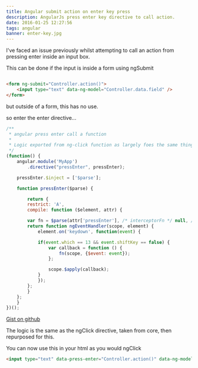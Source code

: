 ```yaml
---
title: Angular submit action on enter key press
description: AngularJs press enter key directive to call action.
date: 2016-01-25 12:27:56
tags: angular
banner: enter-key.jpg
---
```


I've faced an issue previously whilst attempting to call an action from pressing enter inside an input box.

This can be done if the input is inside a form using ngSubmit

```html

<form ng-submit="Controller.action()">
    <input type="text" data-ng-model="Controller.data.field" />
</form>
```

but outside of a form, this has no use.

so enter the enter directive...
````js
/**
 * angular press enter call a function
 *
 * Logic exported from ng-click function as largely foes the same thing
 */
(function() {
	angular.module('MyApp')
		.directive("pressEnter", pressEnter);

    pressEnter.$inject = ['$parse'];

    function pressEnter($parse) {

        return {
	    restrict: 'A',
	    compile: function ($element, attr) {

		var fn = $parse(attr['pressEnter'], /* interceptorFn */ null, /* expensiveChecks */ true);
		return function ngEventHandler(scope, element) {
		    element.on('keydown', function(event) {

			if(event.which == 13 && event.shiftKey == false) {
			    var callback = function () {
	    			fn(scope, {$event: event});
			    };

			    scope.$apply(callback);
			}
		    });
		};
	    }
	};
    }
})();
````
[Gist on github](https://gist.github.com/kernowjoe/8d464fee9b890cf434bd)

The logic is the same as the ngClick directive, taken from core, then repurposed for this.

You can now use this in your html as you would ngClick

```html
<input type="text" data-press-enter="Controller.action()" data-ng-model="Controller.data.field" />
```
